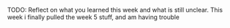 TODO: Reflect on what you learned this week and what is still unclear.
This week i finally pulled the week 5 stuff, and am having trouble 